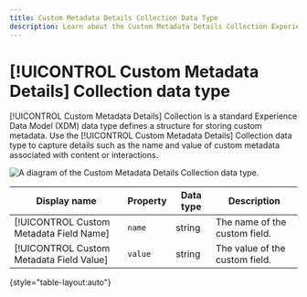 ```yaml
---
title: Custom Metadata Details Collection Data Type
description: Learn about the Custom Metadata Details Collection Experience Data Model (XDM) data type.
---
```

# [!UICONTROL Custom Metadata Details] Collection data type

[!UICONTROL Custom Metadata Details] Collection is a standard Experience Data Model (XDM) data type defines a structure for storing custom metadata. Use the [!UICONTROL Custom Metadata Details] Collection data type to capture details such as the name and value of custom metadata associated with content or interactions.

![A diagram of the Custom Metadata Details Collection data type.](../images/data-types/custom-metadata-details-collection.png)

| Display name                               | Property         | Data type | Description                             |
|--------------------------------------------|------------------|-----------|-----------------------------------------|
| [!UICONTROL Custom Metadata Field Name]    | `name`           | string    | The name of the custom field.           |
| [!UICONTROL Custom Metadata Field Value]   | `value`          | string    | The value of the custom field.          |

{style="table-layout:auto"}
